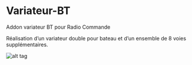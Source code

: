 # Variateur-BT
Addon variateur BT pour Radio Commande 


Réalisation d’un variateur double pour bateau et d’un ensemble de 8 voies supplémentaires.

![alt tag](https://user-images.githubusercontent.com/34236389/84564574-e9da0080-ad62-11ea-916d-185d08b20542.jpg)
